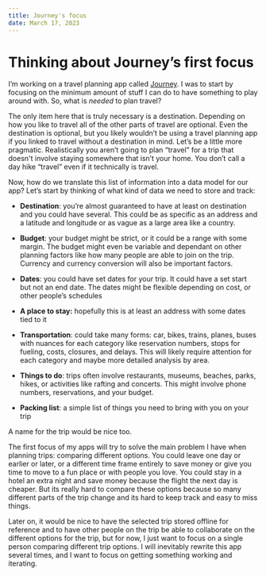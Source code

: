 ```yaml
---
title: Journey's focus
date: March 17, 2023
---
```

# Thinking about Journey’s first focus

I’m working on a travel planning app called [Journey](/blog/journey). I was to start by focusing on the minimum amount of stuff I can do to have something to play around with. So, what is _needed_ to plan travel?

The only item here that is truly necessary is a destination. Depending on how you like to travel all of the other parts of travel are optional. Even the destination is optional, but you likely wouldn’t be using a travel planning app if you linked to travel without a destination in mind. Let’s be a little more pragmatic. Realistically you aren’t going to plan “travel” for a trip that doesn't involve staying somewhere that isn’t your home. You don’t call a day hike “travel” even if it technically is travel.

Now, how do we translate this list of information into a data model for our app? Let’s start by thinking of what kind of data we need to store and track:

* **Destination**: you’re almost guaranteed to have at least on destination and you could have several. This could be as specific as an address and a latitude and longitude or as vague as a large area like a country.

* **Budget**: your budget might be strict, or it could be a range with some margin. The budget might even be variable and dependant on other planning factors like how many people are able to join on the trip. Currency and currency conversion will also be important factors.

* **Dates**: you could have set dates for your trip. It could have a set start but not an end date. The dates might be flexible depending on cost, or other people’s schedules

* **A place to stay:** hopefully this is at least an address with some dates tied to it

* **Transportation**: could take many forms: car, bikes, trains, planes, buses with nuances for each category like reservation numbers, stops for fueling, costs, closures, and delays. This will likely require attention for each category and maybe more detailed analysis by area.

* **Things to do**: trips often involve restaurants, museums, beaches, parks, hikes, or activities like rafting and concerts. This might involve phone numbers, reservations, and your budget.

* **Packing list**: a simple list of things you need to bring with you on your trip

A name for the trip would be nice too.

The first focus of my apps will try to solve the main problem I have when planning trips: comparing different options. You could leave one day or earlier or later, or a different time frame entirely to save money or give you time to move to a fun place or with people you love. You could stay in a hotel an extra night and save money because the flight the next day is cheaper. But its really hard to compare these options because so many different parts of the trip change and its hard to keep track and easy to miss things.

Later on, it would be nice to have the selected trip stored offline for reference and to have other people on the trip be able to collaborate on the different options for the trip, but for now, I just want to focus on a single person comparing different trip options. I will inevitably rewrite this app several times, and I want to focus on getting something working and iterating.
